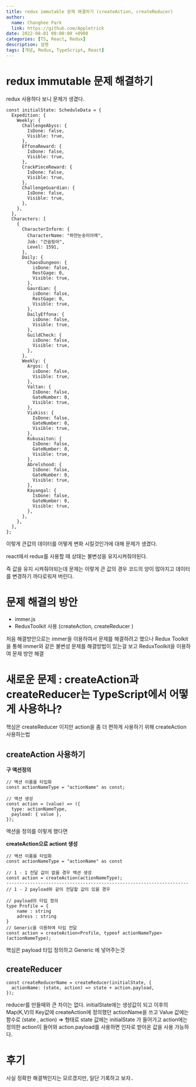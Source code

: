 ```yaml
---
title: redux immutable 문제 해결하기 (createAction, createReducer)
author:
  name: Changhee Park
  link: https://github.com/Appletrick
date: 2022-08-01 00:00:00 +0900
categories: [TS, React, Redux]
description: 설명
tags: [개념, Redux, TypeScript, React]
---
```


# redux immutable 문제 해결하기

redux 사용하다 보니 문제가 생겼다.

```tsx
const initialState: ScheduleData = {
  Expedition: {
    Weekly: {
      ChallengeAbyss: {
        IsDone: false,
        Visible: true,
      },
      EffonaReward: {
        IsDone: false,
        Visible: true,
      },
      CrackPieceReward: {
        IsDone: false,
        Visible: true,
      },
      ChallengeGuardian: {
        IsDone: false,
        Visible: true,
      },
    },
  },
  Characters: [
    {
      CharacterInform: {
        CharacterName: "하얀눈송이아래",
        Job: "건슬링어",
        Level: 1591,
      },
      Daily: {
        ChaosDungeon: {
          isDone: false,
          RestGage: 0,
          Visible: true,
        },
        Gaurdian: {
          isDone: false,
          RestGage: 0,
          Visible: true,
        },
        DailyEffona: {
          isDone: false,
          Visible: true,
        },
        GuildCheck: {
          isDone: false,
          Visible: true,
        },
      },
      Weekly: {
        Argos: {
          isDone: false,
          Visible: true,
        },
        Valtan: {
          IsDone: false,
          GateNumber: 0,
          Visible: true,
        },
        Viakiss: {
          IsDone: false,
          GateNumber: 0,
          Visible: true,
        },
        Kukusaiton: {
          IsDone: false,
          GateNumber: 0,
          Visible: true,
        },
        Abrelshood: {
          IsDone: false,
          GateNumber: 0,
          Visible: true,
        },
        Kayangal: {
          IsDone: false,
          GateNumber: 0,
          Visible: true,
        },
      },
    },
  ],
};
```

이렇게 큰값의 데이터를 어떻게 변화 시킬것인가에 대해 문제가 생겼다.

react에서 redux를 사용할 때 상태는 불변성을 유지시켜줘야된다.

즉 값을 유지 시켜줘야되는데 문제는 이렇게 큰 값의 경우 코드의 양이 많아지고 데이터를 변경하기 까다로워져 버린다.

# 문제 해결의 방안

- immer.js
- ReduxToolkit 사용 (createAction, createReducer )

처음 해결방안으로는 immer을 이용하여서 문제를 해결하려고 했으나 Redux Toolkit을 통해 immer와 같은 불변성 문제를 해결방법이 있는걸 보고 ReduxToolkit을 이용하여 문제 방안 해결

# 새로운 문제 : createAction과 createReducer는 TypeScript에서 어떻게 사용하나?

핵심은 createReducer 이지만 action을 좀 더 편하게 사용하기 위해 createAction 사용하는법

## createAction 사용하기

**구 액션정의**

```tsx
// 액션 이름을 타입화
const actionNameType = "actionName" as const;

// 액션 생성
const action = (value) => ({
  type: actionNameType,
  payload: { value },
});
```

액션을 정의를 이렇게 했다면

**createAction으로 actiont 생성**

```tsx
// 액션 이름을 타입화
const actionNameType = "actionName" as const

// 1 - 1 전달 값이 없을 경우 액션 생성
const action = createAction(actionNameType);
---------------------------------------------------------------------
// 1 - 2 payload와 같이 전달할 값이 있을 경우

// payload의 타입 정의
type Profile = {
	name : string
	adress : string
}
// Generic을 이용하여 타입 전달
const action = createAction<Profile, typeof actionNameType>(actionNameType);
```

핵심은 payload 타입 정의하고 Generic 에 넣어주는것

## createReducer

```tsx
const createReducerName = createReducer(initialState, {
  actionName: (state, action) => state + action.payload,
});
```

reducer를 만들때와 큰 차이는 없다. initialState에는 생성값이 되고 이후의 Map(K,V)의 Key값에 createAction에 정의했던 actionName을 쓰고 Value 값에는 함수로 (state , action) ⇒ 형태로 state 값에는 initialState 가 들어가고 action에는 정의한 action이 들어와 action.payload를 사용하면 인자로 받아온 값을 사용 가능하다.

# 후기

사실 정확한 해결책인지는 모르겠지만, 일단 기록하고 보자..
